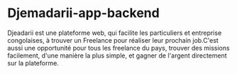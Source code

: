 # Djemadarii-app-backend
Djeadarii est une plateforme web, qui facilite les particuliers et entreprise congolaises, à trouver un Freelance pour réaliser leur prochain job.C'est aussi une opportunité pour tous les freelance du pays, trouver des missions facilement, d'une manière la plus simple, et gagner de l'argent directement sur la plateforme.
